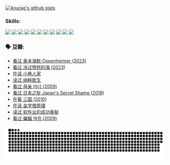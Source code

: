 
[![Anurag's github stats](https://github-readme-stats.vercel.app/api?username=w940853815)](https://github.com/anuraghazra/github-readme-stats)

### Skills:

<code><img height="32" src="https://cdn.jsdelivr.net/npm/simple-icons@v5/icons/python.svg"></code>
<code><img height="32" src="https://cdn.jsdelivr.net/npm/simple-icons@v5/icons/javascript.svg"></code>
<code><img height="32" src="https://cdn.jsdelivr.net/npm/simple-icons@v5/icons/django.svg"></code>
<code><img height="32" src="https://cdn.jsdelivr.net/npm/simple-icons@v5/icons/flask.svg"></code>
<code><img height="32" src="https://cdn.jsdelivr.net/npm/simple-icons@v5/icons/vuetify.svg"></code>
<code><img height="32" src="https://cdn.jsdelivr.net/npm/simple-icons@v5/icons/git.svg"></code>
<code><img height="32" src="https://cdn.jsdelivr.net/npm/simple-icons@v5/icons/docker.svg"></code>
<code><img height="32" src="https://cdn.jsdelivr.net/npm/simple-icons@v5/icons/postgresql.svg"></code>
<code><img height="32" src="https://cdn.jsdelivr.net/npm/simple-icons@v5/icons/elasticsearch.svg"></code>
<code><img height="32" src="https://cdn.jsdelivr.net/npm/simple-icons@v5/icons/macos.svg"></code>
<code><img height="32" src="https://cdn.jsdelivr.net/npm/simple-icons@v5/icons/linux.svg"></code>

### 🗣 豆瓣:

<!-- DOUBAN-ACTIVITIES:START -->
- [看过 奥本海默 Oppenheimer‎ (2023)](https://www.douban.com/people/136069238/status/4454740976/?_i=02038281)
- [看过 涉过愤怒的海‎ (2023)](https://www.douban.com/people/136069238/status/4449502811/?_i=02038281)
- [在读 小巷人家](https://www.douban.com/people/136069238/status/4445749134/?_i=02038281)
- [读过 纳粹医生](https://www.douban.com/people/136069238/status/4445748598/?_i=02038281)
- [看过 母亲 마더‎ (2009)](https://www.douban.com/people/136069238/status/4442102172/?_i=02038281)
- [看过 日本之耻 Japan's Secret Shame‎ (2018)](https://www.douban.com/people/136069238/status/4431579101/?_i=02038281)
- [在看 三国‎ (2010)](https://www.douban.com/people/136069238/status/4430559482/?_i=02038281)
- [在读 金字塔原理](https://www.douban.com/people/136069238/status/4424812753/?_i=02038281)
- [读过 软件业的成功奥秘](https://www.douban.com/people/136069238/status/4424809958/?_i=02038281)
- [看过 蝙蝠 박쥐‎ (2009)](https://www.douban.com/people/136069238/status/4422787315/?_i=02038281)
<!-- DOUBAN-ACTIVITIES:END -->


![Snake animation](https://raw.githubusercontent.com/w940853815/w940853815/output/github-contribution-grid-snake.svg)

<!--
**w940853815/w940853815** is a ✨ _special_ ✨ repository because its `README.md` (this file) appears on your GitHub profile.

Here are some ideas to get you started:

- 🔭 I’m currently working on ...
- 🌱 I’m currently learning ...
- 👯 I’m looking to collaborate on ...
- 🤔 I’m looking for help with ...
- 💬 Ask me about ...
- 📫 How to reach me: ...
- 😄 Pronouns: ...
- ⚡ Fun fact: ...
-->
